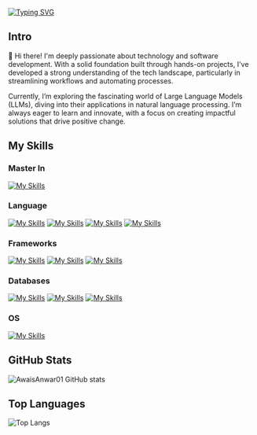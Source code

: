 <a href="https://git.io/typing-svg"><img src="https://readme-typing-svg.demolab.com?font=Fira+Code&size=40&pause=1000&color=06C996&background=FF331B00&center=true&vCenter=true&multiline=true&random=true&width=1500&height=100&lines=AI+%7C+LLM+%7C+Python" alt="Typing SVG" /></a>

## Intro

👋 Hi there! I'm deeply passionate about technology and software development. With a solid foundation built through hands-on projects, I've developed a strong understanding of the tech landscape, particularly in streamlining workflows and automating processes.

Currently, I’m exploring the fascinating world of Large Language Models (LLMs), diving into their applications in natural language processing. I’m always eager to learn and innovate, with a focus on creating impactful solutions that drive positive change.



## My Skills

### Master In

[![My Skills](https://skillicons.dev/icons?i=ai)](Artificial-Intelligence)

### Language

[![My Skills](https://skillicons.dev/icons?i=python)](python)
[![My Skills](https://skillicons.dev/icons?i=bash)](bash)
[![My Skills](https://skillicons.dev/icons?i=javascript)](javascript)
[![My Skills](https://skillicons.dev/icons?i=react)](react)


### Frameworks

[![My Skills](https://skillicons.dev/icons?i=django)](Django)
[![My Skills](https://skillicons.dev/icons?i=flask)](flask)
[![My Skills](https://skillicons.dev/icons?i=fastapi)](FastApi)

### Databases

[![My Skills](https://skillicons.dev/icons?i=mysql)](MySql)
[![My Skills](https://skillicons.dev/icons?i=postgresql)](Postgres)
[![My Skills](https://skillicons.dev/icons?i=redis)](Redis)


### OS

[![My Skills](https://skillicons.dev/icons?i=linux,osx)](https://skillicons.dev)

## GitHub Stats

![AwaisAnwar01 GitHub stats](https://github-readme-stats.vercel.app/api?username=AwaisAnwar01&show_icons=true&theme=transparent)

## Top Languages

![Top Langs](https://github-readme-stats.vercel.app/api/top-langs/?username=AwaisAnwar01&hide_progress=true)
